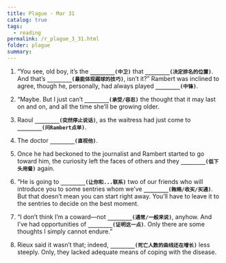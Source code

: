 ```yaml
---
title: Plague - Mar 31
catalog: true
tags: 
  - reading
permalink: /r_plague_3_31.html
folder: plague
summary: 
---
```



1.  “You see, old boy, it’s the <b data-toggle="tooltip" data-original-title="{{site.data.answers.plag_d_49_a1}}">`________(中卫)`</b> that <b data-toggle="tooltip" data-original-title="{{site.data.answers.plag_d_49_a2}}">`________(决定排名的位置)`</b>. And that’s <b data-toggle="tooltip" data-original-title="{{site.data.answers.plag_d_49_a4}}">`________(最能体现踢球的技巧)`</b>, isn’t it?” Rambert was inclined to agree, though he, personally, had always played <b data-toggle="tooltip" data-original-title="{{site.data.answers.plag_d_49_a3}}">`________(中锋)`</b>.

2.  “Maybe. But I just can’t <b data-toggle="tooltip" data-original-title="{{site.data.answers.plag_d_49_b1}}">`________(承受/容忍)`</b> the thought that it may last on and on, and all the time she’ll be growing older.

3.  Raoul <b data-toggle="tooltip" data-original-title="{{site.data.answers.plag_d_49_c1}}">`________(突然停止说话)`</b>, as the waitress had just come to <b data-toggle="tooltip" data-original-title="{{site.data.answers.plag_d_49_c2}}">`________(问Rambert点单)`</b>.

4.  The doctor <b data-toggle="tooltip" data-original-title="{{site.data.answers.plag_d_49_d1}}">`________(直视他)`</b>.

5.  Once he had beckoned to the journalist and Rambert started to go toward him, the curiosity left the faces of others and they <b data-toggle="tooltip" data-original-title="{{site.data.answers.plag_d_49_e1}}">`________(低下头用餐)`</b> again.

6.  “He is going to <b data-toggle="tooltip" data-original-title="{{site.data.answers.plag_d_49_f1}}">`________(让你和...联系)`</b> two of our friends who will introduce you to some sentries whom we’ve <b data-toggle="tooltip" data-original-title="{{site.data.answers.plag_d_49_f2}}">`________(贿赂/收买/买通)`</b>. But that doesn’t mean you can start right away. You’ll have to leave it to the sentries to decide on the best moment.

7.  “I don’t think I’m a coward—not <b data-toggle="tooltip" data-original-title="{{site.data.answers.plag_d_49_g1}}">`________(通常/一般来说)`</b>, anyhow. And I’ve had opportunities of <b data-toggle="tooltip" data-original-title="{{site.data.answers.plag_d_49_g2}}">`________(证明这一点)`</b>. Only there are some thoughts I simply cannot endure.”

8.  Rieux said it wasn’t that; indeed, <b data-toggle="tooltip" data-original-title="{{site.data.answers.plag_d_49_h1}}">`________(死亡人数的曲线还在增长)`</b> less steeply. Only, they lacked adequate means of coping with the disease.